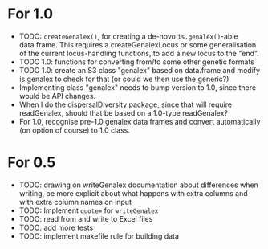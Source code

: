 # For 1.0

* TODO: `createGenalex()`, for creating a de-novo `is.genalex()`-able data.frame.  This requires a createGenalexLocus or some generalisation of the current locus-handling functions, to add a new locus to the "end".
* TODO 1.0: functions for converting from/to some other genetic formats
* TODO 1.0: create an S3 class "genalex" based on data.frame and modify is.genalex to check for that (or could we then use the generic?)
* Implementing class "genalex" needs to bump version to 1.0, since there would be API changes.
* When I do the dispersalDiversity package, since that will require readGenalex, should that be based on a 1.0-type readGenalex?
* For 1.0, recognise pre-1.0 genalex data frames and convert automatically (on option of course) to 1.0 class.

# For 0.5

* TODO: drawing on writeGenalex documentation about differences when writing, be more explicit about what happens with extra columns and with extra column names on input
* TODO: Implement `quote=` for `writeGenalex`
* TODO: read from and write to Excel files
* TODO: add more tests
* TODO: implement makefile rule for building data
